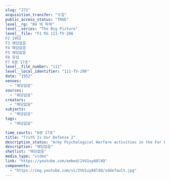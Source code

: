 ```yaml
---
slug: "272"
acquisition_transfer: "수집"
public_access_status: "TRUE"
level__rg: "R4 빅 픽쳐"
level__series: "The Big Picture"
level__file: "F1 RG 111-TV-206
F2 1952
F3 해당없음
F4 해당없음
F5 해당없음
F6 유성
F7 6분 17초"
level__file_number: "111"
level__local_identifier: "111-TV-206"
date: "1952"
venues: 
  - "해당없음"
sources: 
  - "해당없음"
creators: 
  - "해당없음"
subjects: 
  - "해당없음"
tags: 
  - "해당없음"

time_courts: "6분 17초"
title: "Truth Is Our Defense 2"
description_status: "Army Psychological Warfare activities in the Far East Command, principally Korea."
description: "해당없음"
shotlist: "해당없음"
media_type: "video"
link: "https://youtube.com/embed/2VU1uyA8l9Q"
components: 
  - "https://img.youtube.com/vi/2VU1uyA8l9Q/sddefault.jpg"
---
```

